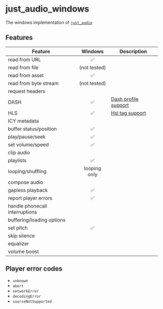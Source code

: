 # just_audio_windows

The windows implementation of [`just_audio`](https://pub.dev/packages/just_audio)

## Features

| Feature                        |   Windows    | Description                                                                       |
| ------------------------------ | :----------: | --------------------------------------------------------------------------------- |
| read from URL                  |      ✅      |                                                                                   |
| read from file                 | (not tested) |                                                                                   |
| read from asset                |      ✅      |                                                                                   |
| read from byte stream          | (not tested) |                                                                                   |
| request headers                |              |                                                                                   |
| DASH                           |      ✅      | [Dash profile support](https://docs.microsoft.com/en-us/windows/uwp/audio-video-camera/dash-profile-support) |
| HLS                            |      ✅      | [Hsl tag support](https://docs.microsoft.com/en-us/windows/uwp/audio-video-camera/hls-tag-support) |
| ICY metadata                   |              | |
| buffer status/position         |      ✅      | |
| play/pause/seek                |      ✅      | |
| set volume/speed               |      ✅      | |
| clip audio                     |              | |
| playlists                      |      ✅      | |
| looping/shuffling              | looping only  | |
| compose audio                  |              | |
| gapless playback               |      ✅      | |
| report player errors           |      ✅      | | 
| handle phonecall interruptions |              ||
| buffering/loading options      |              | |
| set pitch                      |      ✅      | |
| skip silence                   |              | |
| equalizer                      |              | |
| volume boost                   |              || 

## Player error codes

- `unknown`
- `abort`
- `networkError`
- `decodingError`
- `sourceNotSupported`